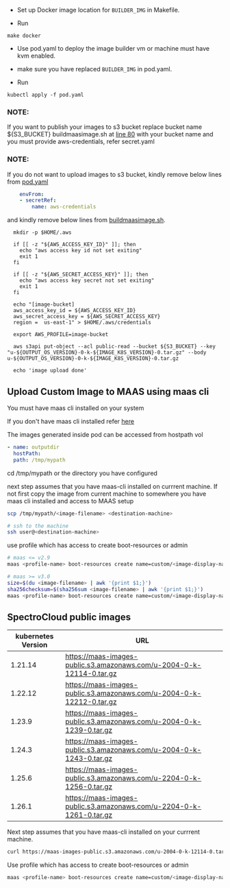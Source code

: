 - Set up Docker image location for `BUILDER_IMG` in Makefile.

- Run
```shell
make docker
```

- Use pod.yaml to deploy the image builder vm or machine must have kvm enabled.

- make sure you have replaced `BUILDER_IMG` in pod.yaml.

- Run
```shell
kubectl apply -f pod.yaml
```

### NOTE:
If you want to publish your images to s3 bucket replace bucket name ${S3_BUCKET} buildmaasimage.sh at [line 80](image-generation/buildmaasimage.sh#L80) with your bucket name and you must provide aws-credentials, refer secret.yaml

### NOTE:
If you do not want to upload images to s3 bucket, kindly remove below lines from [pod.yaml](image-generation/pod.yaml)
```yaml
    envFrom:
    - secretRef:
        name: aws-credentials
```
and kindly remove below lines from [buildmaasimage.sh](image-generation/buildmaasimage.sh).
```shell
  mkdir -p $HOME/.aws

  if [[ -z "${AWS_ACCESS_KEY_ID}" ]]; then
    echo "aws access key id not set exiting"
    exit 1
  fi

  if [[ -z "${AWS_SECRET_ACCESS_KEY}" ]]; then
    echo "aws access key secret not set exiting"
    exit 1
  fi

  echo "[image-bucket]
  aws_access_key_id = ${AWS_ACCESS_KEY_ID}
  aws_secret_access_key = ${AWS_SECRET_ACCESS_KEY}
  region =  us-east-1" > $HOME/.aws/credentials

  export AWS_PROFILE=image-bucket

  aws s3api put-object --acl public-read --bucket ${S3_BUCKET} --key "u-${OUTPUT_OS_VERSION}-0-k-${IMAGE_K8S_VERSION}-0.tar.gz" --body u-${OUTPUT_OS_VERSION}-0-k-${IMAGE_K8S_VERSION}-0.tar.gz

  echo 'image upload done'
```

## Upload Custom Image to MAAS using maas cli
 
You must have maas cli installed on your system 

If you don't have maas cli installed refer [here](https://maas.io/docs/snap/3.0/ui/maas-cli)

The images generated inside pod can be accessed from hostpath vol
```yaml
- name: outputdir
  hostPath:
  path: /tmp/mypath
```

cd /tmp/mypath or the directory you have configured

next step assumes that you have maas-cli installed on currrent machine. 
If not first copy the image from current machine to somewhere you have maas cli installed and access to MAAS setup
```bash
scp /tmp/mypath/<image-filename> <destination-machine>

# ssh to the machine
ssh user@<destination-machine>
```

use <profile-name> profile which has access to create boot-resources or admin
```bash
# maas <= v2.9
maas <profile-name> boot-resources create name=custom/<image-display-name> architecture=amd64/generic content=<image-filename>

# maas >= v3.0
size=$(du <image-filename> | awk '{print $1;}')
sha256checksum=$(sha256sum <image-filename> | awk '{print $1;}')
maas <profile-name> boot-resources create name=custom/<image-display-name> architecture=amd64/generic sha256=$sha256checksum size=$size content@=<image-filename>
```

## SpectroCloud public images 
| kubernetes Version | URL                                                                        |
|--------------------|----------------------------------------------------------------------------|
| 1.21.14            | https://maas-images-public.s3.amazonaws.com/u-2004-0-k-12114-0.tar.gz      |
| 1.22.12            | https://maas-images-public.s3.amazonaws.com/u-2004-0-k-12212-0.tar.gz      |
| 1.23.9             | https://maas-images-public.s3.amazonaws.com/u-2004-0-k-1239-0.tar.gz       |
| 1.24.3             | https://maas-images-public.s3.amazonaws.com/u-2004-0-k-1243-0.tar.gz       |
| 1.25.6             | https://maas-images-public.s3.amazonaws.com/u-2204-0-k-1256-0.tar.gz       |
| 1.26.1             | https://maas-images-public.s3.amazonaws.com/u-2204-0-k-1261-0.tar.gz       |

Next step assumes that you have maas-cli installed on your currrent machine.
```bash
curl https://maas-images-public.s3.amazonaws.com/u-2004-0-k-12114-0.tar.gz -o ubuntu-1804-k8s-1.21.14.tar.gz
```

Use <profile-name> profile which has access to create boot-resources or admin
```bash 
maas <profile-name> boot-resources create name=custom/<image-display-name> architecture=amd64/generic content=<image-filename>
```

